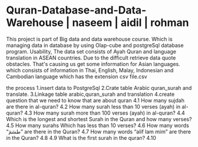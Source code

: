 # Quran-Database-and-Data-Warehouse | naseem | aidil | rohman
This project is part of Big data and data warehouse course. Which is managing data in database by using Olap-cube and postgreSql database program. 
Usability, The data set consists of Ayah Quran and language translation in ASEAN countries. Due to the difficult retrieve data quote obstacles. That's causing us get some information for Asian languages. which consists of information in Thai, English, Malay, Indonesian and Cambodian language which has the extension csv file.csv

the process
1.insert data to PostgreSql
2.Crate table Arabic quran_surah and translate.
3.Linkage table arabic,quran_surah and translation
4.create question that we need to know that are about quran
 4.1 How many  sujdah are there in al-quran?
 4.2 How many surah less than 10 verses (ayah) in al-quran?
 4.3 How many surah more than 100 verses (ayah) in al-quran?
 4.4 Which is the longest and shortest Surah in the Quran and how many verses? 
 4.5 How many surahs Which has less than 10 verses?
 4.6 How many words “طسٓمٓ” are there in the Quran?
 4.7 How many words “alif lam mim” are there in the Quran?
 4.8
 4.9 What is the first surah in the quran?
 4.10
